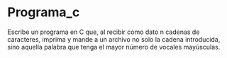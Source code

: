 # Programa_c
Escribe un programa en C que, al recibir como dato n cadenas de caracteres, imprima y mande a un archivo no solo la cadena introducida, sino aquella palabra que tenga el mayor número de vocales mayúsculas.
